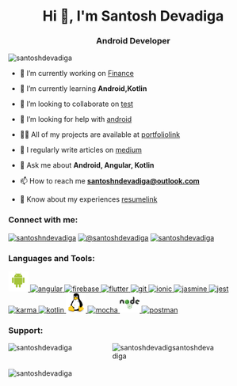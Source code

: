 <h1 align="center">Hi 👋, I'm Santosh Devadiga</h1>
<h3 align="center">Android Developer</h3>

<p align="left"> <img src="https://komarev.com/ghpvc/?username=santoshdevadiga&label=Profile%20views&color=0e75b6&style=flat" alt="santoshdevadiga" /> </p>

- 🔭 I’m currently working on [Finance](http://test)

- 🌱 I’m currently learning **Android,Kotlin**

- 👯 I’m looking to collaborate on [test](http://test)

- 🤝 I’m looking for help with [android](http://test)

- 👨‍💻 All of my projects are available at [portfoliolink](portfoliolink)

- 📝 I regularly write articles on [medium](medium)

- 💬 Ask me about **Android, Angular, Kotlin**

- 📫 How to reach me **santoshndevadiga@outlook.com**

- 📄 Know about my experiences [resumelink](resumelink)

<h3 align="left">Connect with me:</h3>
<p align="left">
<a href="https://linkedin.com/in/santoshndevadiga" target="blank"><img align="center" src="https://raw.githubusercontent.com/rahuldkjain/github-profile-readme-generator/master/src/images/icons/Social/linked-in-alt.svg" alt="santoshndevadiga" height="30" width="40" /></a>
<a href="https://medium.com/@santoshdevadiga" target="blank"><img align="center" src="https://raw.githubusercontent.com/rahuldkjain/github-profile-readme-generator/master/src/images/icons/Social/medium.svg" alt="@santoshdevadiga" height="30" width="40" /></a>
<a href="https://www.youtube.com/c/santoshdevadiga" target="blank"><img align="center" src="https://raw.githubusercontent.com/rahuldkjain/github-profile-readme-generator/master/src/images/icons/Social/youtube.svg" alt="santoshdevadiga" height="30" width="40" /></a>
</p>

<h3 align="left">Languages and Tools:</h3>
<p align="left"> <a href="https://developer.android.com" target="_blank" rel="noreferrer"> <img src="https://raw.githubusercontent.com/devicons/devicon/master/icons/android/android-original-wordmark.svg" alt="android" width="40" height="40"/> </a> <a href="https://angular.io" target="_blank" rel="noreferrer"> <img src="https://angular.io/assets/images/logos/angular/angular.svg" alt="angular" width="40" height="40"/> </a> <a href="https://firebase.google.com/" target="_blank" rel="noreferrer"> <img src="https://www.vectorlogo.zone/logos/firebase/firebase-icon.svg" alt="firebase" width="40" height="40"/> </a> <a href="https://flutter.dev" target="_blank" rel="noreferrer"> <img src="https://www.vectorlogo.zone/logos/flutterio/flutterio-icon.svg" alt="flutter" width="40" height="40"/> </a> <a href="https://git-scm.com/" target="_blank" rel="noreferrer"> <img src="https://www.vectorlogo.zone/logos/git-scm/git-scm-icon.svg" alt="git" width="40" height="40"/> </a> <a href="https://ionicframework.com" target="_blank" rel="noreferrer"> <img src="https://upload.wikimedia.org/wikipedia/commons/d/d1/Ionic_Logo.svg" alt="ionic" width="40" height="40"/> </a> <a href="https://jasmine.github.io/" target="_blank" rel="noreferrer"> <img src="https://www.vectorlogo.zone/logos/jasmine/jasmine-icon.svg" alt="jasmine" width="40" height="40"/> </a> <a href="https://jestjs.io" target="_blank" rel="noreferrer"> <img src="https://www.vectorlogo.zone/logos/jestjsio/jestjsio-icon.svg" alt="jest" width="40" height="40"/> </a> <a href="https://karma-runner.github.io/latest/index.html" target="_blank" rel="noreferrer"> <img src="https://raw.githubusercontent.com/detain/svg-logos/780f25886640cef088af994181646db2f6b1a3f8/svg/karma.svg" alt="karma" width="40" height="40"/> </a> <a href="https://kotlinlang.org" target="_blank" rel="noreferrer"> <img src="https://www.vectorlogo.zone/logos/kotlinlang/kotlinlang-icon.svg" alt="kotlin" width="40" height="40"/> </a> <a href="https://www.linux.org/" target="_blank" rel="noreferrer"> <img src="https://raw.githubusercontent.com/devicons/devicon/master/icons/linux/linux-original.svg" alt="linux" width="40" height="40"/> </a> <a href="https://mochajs.org" target="_blank" rel="noreferrer"> <img src="https://www.vectorlogo.zone/logos/mochajs/mochajs-icon.svg" alt="mocha" width="40" height="40"/> </a> <a href="https://nodejs.org" target="_blank" rel="noreferrer"> <img src="https://raw.githubusercontent.com/devicons/devicon/master/icons/nodejs/nodejs-original-wordmark.svg" alt="nodejs" width="40" height="40"/> </a> <a href="https://postman.com" target="_blank" rel="noreferrer"> <img src="https://www.vectorlogo.zone/logos/getpostman/getpostman-icon.svg" alt="postman" width="40" height="40"/> </a> </p>

<h3 align="left">Support:</h3>
<p><a href="https://www.buymeacoffee.com/santoshdevadiga"> <img align="left" src="https://cdn.buymeacoffee.com/buttons/v2/default-yellow.png" height="50" width="210" alt="santoshdevadiga" /></a><a href="https://ko-fi.com/santoshdevadigsantoshdevadiga"> <img align="left" src="https://cdn.ko-fi.com/cdn/kofi3.png?v=3" height="50" width="210" alt="santoshdevadigsantoshdevadiga" /></a></p><br><br>

<p><img align="center" src="https://github-readme-stats.vercel.app/api/top-langs?username=santoshdevadiga&show_icons=true&locale=en&layout=compact" alt="santoshdevadiga" /></p>
